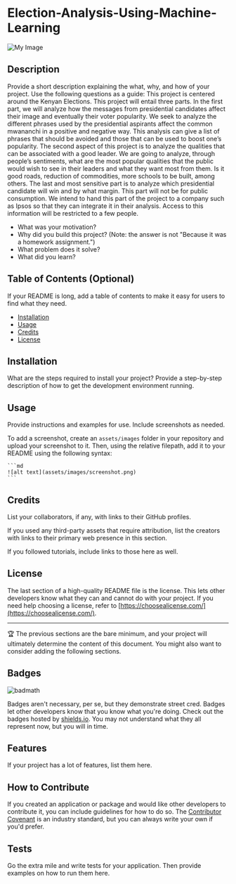 # Election-Analysis-Using-Machine-Learning
![My Image](images/my-image.jpg)
## Description

Provide a short description explaining the what, why, and how of your project. Use the following questions as a guide:
This project is centered around the Kenyan Elections. This project will entail three parts. In the first part,  we will analyze how the messages from presidential candidates affect their image and eventually their voter popularity. We seek to analyze the different phrases used by the presidential aspirants affect the common mwananchi in a positive and negative way. This analysis can give a list of phrases that should be avoided and those that can be used to boost one’s popularity.
The second aspect of this project is to analyze the qualities that can be associated with a good leader. We are going to analyze, through people’s sentiments, what are the most popular qualities that the public would wish to see in their leaders and what they want most from them. Is it good roads, reduction of commodities, more schools to be built, among others.
The last and most sensitive part is to analyze which presidential candidate will win and by what margin. This part will not be for public consumption. We intend to hand this part of the project to a company such as Ipsos so that they can integrate it in their analysis. Access to this information will be restricted to a few people.


- What was your motivation?
- Why did you build this project? (Note: the answer is not "Because it was a homework assignment.")
- What problem does it solve?
- What did you learn?

## Table of Contents (Optional)

If your README is long, add a table of contents to make it easy for users to find what they need.

- [Installation](#installation)
- [Usage](#usage)
- [Credits](#credits)
- [License](#license)

## Installation

What are the steps required to install your project? Provide a step-by-step description of how to get the development environment running.

## Usage

Provide instructions and examples for use. Include screenshots as needed.

To add a screenshot, create an `assets/images` folder in your repository and upload your screenshot to it. Then, using the relative filepath, add it to your README using the following syntax:

    ```md
    ![alt text](assets/images/screenshot.png)
    ```

## Credits

List your collaborators, if any, with links to their GitHub profiles.

If you used any third-party assets that require attribution, list the creators with links to their primary web presence in this section.

If you followed tutorials, include links to those here as well.

## License

The last section of a high-quality README file is the license. This lets other developers know what they can and cannot do with your project. If you need help choosing a license, refer to [https://choosealicense.com/](https://choosealicense.com/).

---

🏆 The previous sections are the bare minimum, and your project will ultimately determine the content of this document. You might also want to consider adding the following sections.

## Badges

![badmath](https://img.shields.io/github/languages/top/lernantino/badmath)

Badges aren't necessary, per se, but they demonstrate street cred. Badges let other developers know that you know what you're doing. Check out the badges hosted by [shields.io](https://shields.io/). You may not understand what they all represent now, but you will in time.

## Features

If your project has a lot of features, list them here.

## How to Contribute

If you created an application or package and would like other developers to contribute it, you can include guidelines for how to do so. The [Contributor Covenant](https://www.contributor-covenant.org/) is an industry standard, but you can always write your own if you'd prefer.

## Tests

Go the extra mile and write tests for your application. Then provide examples on how to run them here.
